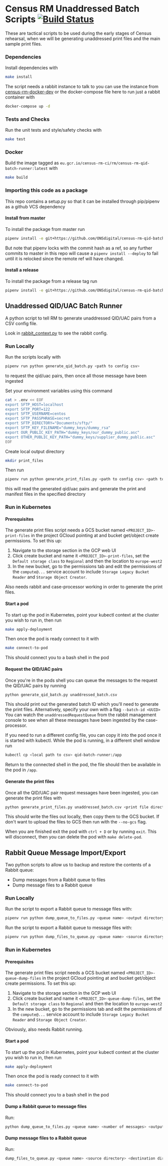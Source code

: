 # Census RM Unaddressed Batch Scripts [![Build Status](https://travis-ci.com/ONSdigital/census-rm-qid-batch-runner.svg?branch=master)](https://travis-ci.com/ONSdigital/census-rm-qid-batch-runner)

These are tactical scripts to be used during the early stages of Census rehearsal, when we will be generating unaddressed print files and the main sample print files.

### Dependencies

Install dependencies with 
```bash
make install
```

The script needs a rabbit instance to talk to you can use the instance from [census-rm-docker-dev]() or the docker-compose file here to run just a rabbit container with

```bash
docker-compose up -d
``` 

### Tests and Checks

Run the unit tests and style/safety checks with

```bash
make test
```

### Docker
Build the image tagged as `eu.gcr.io/census-rm-ci/rm/census-rm-qid-batch-runner:latest` with
```bash
make build
```

### Importing this code as a package
This repo contains a setup.py so that it can be installed through pip/pipenv as a github VCS dependency

#### Install from master
To install the package from master run 
```bash
pipenv install -e git+https://github.com/ONSdigital/census-rm-qid-batch-runner#egg=census_rm_qid_batch_runner
```

But note that pipenv locks with the commit hash as a ref, so any further commits to master in this repo will cause a `pipenv install --deploy` to fail until it is relocked since the remote ref will have changed.

#### Install a release
To install the package from a release tag run 
```bash
pipenv install -e git+https://github.com/ONSdigital/census-rm-qid-batch-runner@<RELEASE TAG>#egg=census_rm_qid_batch_runner
```

## Unaddressed QID/UAC Batch Runner

A python script to tell RM to generate unaddressed QID/UAC pairs from a CSV config file.

Look in [rabbit_context.py](/rabbit_context.py) to see the rabbit config.

### Run Locally
Run the scripts locally with

```bash
pipenv run python generate_qid_batch.py <path to config csv>
```

to request the qid/uac pairs, then once all those message have been ingested

Set your environment variables using this command
```bash
cat > .env << EOF
export SFTP_HOST=localhost
export SFTP_PORT=122
export SFTP_USERNAME=centos
export SFTP_PASSPHRASE=secret
export SFTP_DIRECTORY="Documents/sftp/"
export SFTP_KEY_FILENAME="dummy_keys/dummy_rsa"
export OUR_PUBLIC_KEY_PATH="dummy_keys/our_dummy_public.asc"
export OTHER_PUBLIC_KEY_PATH="dummy_keys/supplier_dummy_public.asc"
EOF
```
Create local output directory
```bash
mkdir print_files
```

Then run
```bash
pipenv run python generate_print_files.py <path to config csv> <path to output directory> <batch ID> --no-gcs
```

this will read the generated qid/uac pairs and generate the print and manifest files in the specified directory

### Run in Kubernetes

#### Prerequisites
The generate print files script needs a GCS bucket named `<PROJECT_ID>-print-files` in the project GCloud pointing at and bucket get/object create permissions.
To set this up:

1. Navigate to the storage section in the GCP web UI
1. Click create bucket and name it `<PROJECT_ID>-print-files`, set the `Default storage class` to `Regional` and then the location to `europe-west2`
1. In the new bucket, go to the permissions tab and edit the permissions of the `compute@...` service account to include `Storage Legacy Bucket Reader` and `Storage Object Creator`.

Also needs rabbit and case-processor working in order to generate the print files.

#### Start a pod
To start up the pod in Kubernetes, point your kubectl context at the cluster you wish to run in, then run
```bash
make apply-deployment
```

Then once the pod is ready connect to it with
```bash
make connect-to-pod
```
This should connect you to a bash shell in the pod

#### Request the QID/UAC pairs
Once you're in the pods shell you can queue the messages to the request the QID/UAC pairs by running
```bash
python generate_qid_batch.py unaddressed_batch.csv
```

This should print out the generated batch ID which you'll need to generate the print files. Alternatively, specify your own with a flag `--batch-id <UUID>`
You can watch the `unaddressedRequestQueue` from the rabbit management console to see when all these messages have been ingested by the case-processor.

If you need to run a different config file, you can copy it into the pod once it is started with kubectl. 
While the pod is running, in a different shell window run
```bash
kubectl cp <local path to csv> qid-batch-runner:/app
```

Return to the connected shell in the pod, the file should then be available in the pod in `/app`.

#### Generate the print files
Once all the QID/UAC pair request messages have been ingested, you can generate the print files with
```bash
python generate_print_files.py unaddressed_batch.csv <print file directory path> <batch ID>
```

This should write the files out locally, then copy them to the GCS bucket.
If don't want to upload the files to GCS then run with the `--no-gcs` flag.

When you are finished exit the pod with `ctrl + D` or by running `exit`. This will disconnect, then you can delete the pod with `make delete-pod`.


## Rabbit Queue Message Import/Export

Two python scripts to allow us to backup and restore the contents of a Rabbit queue:
- Dump messages from a Rabbit queue to files
- Dump message files to a Rabbit queue

### Run Locally
Run the script to export a Rabbit queue to message files with:
```bash
pipenv run python dump_queue_to_files.py <queue name> <output directory> --no-gcs
```

Run the script to export a Rabbit queue to message files with:
```bash
pipenv run python dump_files_to_queue.py <queue name> <source directory> <destination directory>
```

### Run in Kubernetes

#### Prerequisites
The generate print files script needs a GCS bucket named `<PROJECT_ID>-queue-dump-files` in the project GCloud pointing at and bucket get/object create permissions.
To set this up:

1. Navigate to the storage section in the GCP web UI
1. Click create bucket and name it `<PROJECT_ID>-queue-dump-files`, set the `Default storage class` to `Regional` and then the location to `europe-west2`
1. In the new bucket, go to the permissions tab and edit the permissions of the `compute@...` service account to include `Storage Legacy Bucket Reader` and `Storage Object Creator`.

Obviously, also needs Rabbit running.

#### Start a pod
To start up the pod in Kubernetes, point your kubectl context at the cluster you wish to run in, then run
```bash
make apply-deployment
```

Then once the pod is ready connect to it with
```bash
make connect-to-pod
```
This should connect you to a bash shell in the pod

#### Dump a Rabbit queue to message files
Run:
```bash
python dump_queue_to_files.py <queue name> <number of messages> <output directory>
```

#### Dump message files to a Rabbit queue
Run:
```bash
dump_files_to_queue.py <queue name> <source directory> <destination directory>
```




